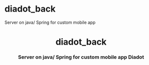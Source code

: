 # diadot_back
Server on java/ Spring for custom mobile app


<h1 align="center">diadot_back</a> 
<h3 align="center">Server on java/ Spring for custom mobile app Diadot</h3>
